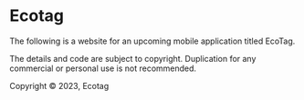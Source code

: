 # Ecotag
The following is a website for an upcoming mobile application titled EcoTag.

The details and code are subject to copyright. Duplication for any commercial or personal use is not recommended. 

Copyright © 2023, Ecotag
